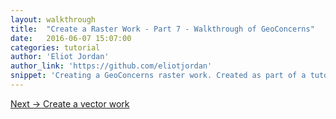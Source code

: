 ```yaml
---
layout: walkthrough
title:  "Create a Raster Work - Part 7 - Walkthrough of GeoConcerns"
date:   2016-06-07 15:07:00
categories: tutorial
author: 'Eliot Jordan'
author_link: 'https://github.com/eliotjordan'
snippet: 'Creating a GeoConcerns raster work. Created as part of a tutorial series given as Walkthrough of GeoConcerns'
---
```




<div class='flash-notice'>
  <a href="{% post_url 2016-06-07-create-a-vector-work %}">Next → Create a vector work</a>
</div>
